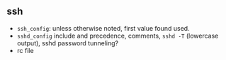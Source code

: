 ## ssh
- `ssh_config`: unless otherwise noted, first value found used.
- `sshd_config` include and precedence, comments, `sshd -T` (lowercase output), sshd password tunneling?
- rc file
